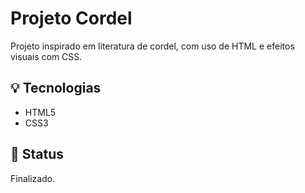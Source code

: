 # Projeto Cordel

Projeto inspirado em literatura de cordel, com uso de HTML e efeitos visuais com CSS.

## 💡 Tecnologias
- HTML5
- CSS3

## 📌 Status
Finalizado.
